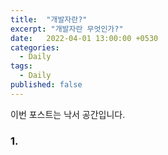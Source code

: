 ```yaml
---
title:  "개발자란?"
excerpt: "개발자란 무엇인가?"
date:   2022-04-01 13:00:00 +0530
categories:
  - Daily
tags:
  - Daily
published: false
---
```

이번 포스트는 낙서 공간입니다.

### 1. 


